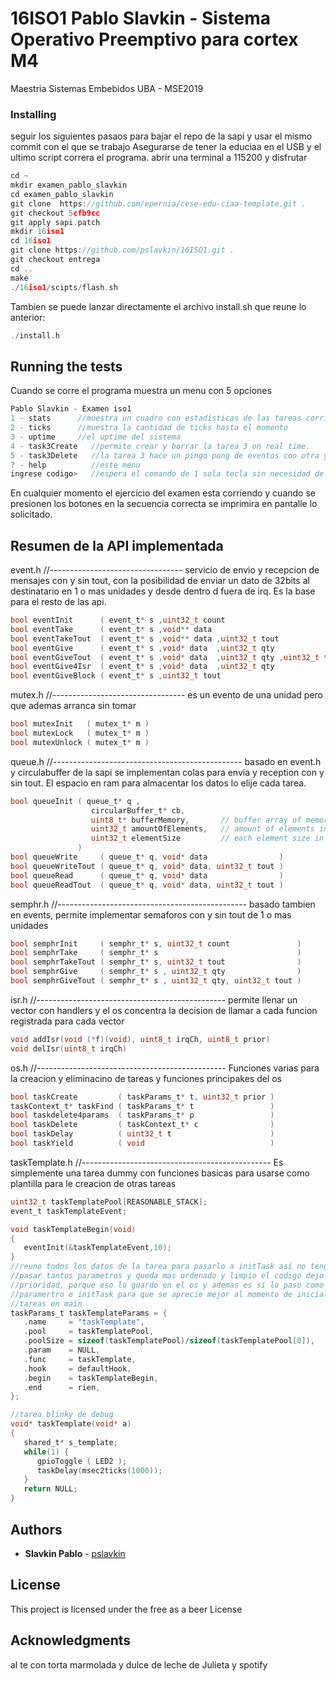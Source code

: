 # 16ISO1 Pablo Slavkin - Sistema Operativo Preemptivo para cortex M4
Maestria Sistemas Embebidos UBA - MSE2019


### Installing

seguir los siguientes pasaos para bajar el repo de la sapi y usar el mismo commit con el que se trabajo
Asegurarse de tener la educiaa en el USB y el ultimo script correra el programa.
abrir una terminal a 115200 y disfrutar
```c
cd ~
mkdir examen_pablo_slavkin
cd examen_pablo_slavkin
git clone  https://github.com/epernia/cese-edu-ciaa-template.git .
git checkout 5cfb9cc
git apply sapi.patch
mkdir 16iso1
cd 16iso1
git clone https://github.com/pslavkin/16ISO1.git .
git checkout entrega
cd ..
make
./16iso1/scipts/flash.sh
```

Tambien se puede lanzar directamente el archivo install.sh que reune lo anterior:
```c
./install.h
```

## Running the tests

Cuando se corre el programa muestra un menu con 5 opciones

```c
Pablo Slavkin - Examen iso1
1 - stats      //muestra un cuadro con estadisticas de las tareas corriendo
2 - ticks      //muestra la cantidad de ticks hasta el momento
3 - uptime     //el uptime del sistema
4 - task3Create   //permite crear y borrar la tarea 3 on real time.
5 - task3Delete   //la tarea 3 hace un pingo pong de eventos con otra y maneja float
? - help          //este menu
ingrese codigo>   //espera el comando de 1 sola tecla sin necesidad de enter.
```

En cualquier momento el ejercicio del examen esta corriendo y cuando se presionen los botones
en la secuencia correcta se imprimira en pantalle lo solicitado.

## Resumen de la API implementada

event.h
//---------------------------------
servicio de envio y recepcion de mensajes con y sin tout, con la posibilidad de enviar un dato
de 32bits al destinatario en 1 o mas unidades y desde dentro d fuera de irq. Es la base para el
resto de las api.
```c
bool eventInit      ( event_t* s ,uint32_t count                           )
bool eventTake      ( event_t* s ,void** data                              )
bool eventTakeTout  ( event_t* s ,void** data ,uint32_t tout               )
bool eventGive      ( event_t* s ,void* data  ,uint32_t qty                )
bool eventGiveTout  ( event_t* s ,void* data  ,uint32_t qty ,uint32_t tout )
bool eventGive4Isr  ( event_t* s ,void* data  ,uint32_t qty                )
bool eventGiveBlock ( event_t* s ,uint32_t tout                            )
```


mutex.h
//---------------------------------
es un evento de una unidad pero que ademas arranca sin tomar
```c
bool mutexInit   ( mutex_t* m )
bool mutexLock   ( mutex_t* m )
bool mutexUnlock ( mutex_t* m )
```

queue.h
//-----------------------------------------------
basado en event.h y circulabuffer de la sapi se implementan colas para envia y reception con y
sin tout. El espacio en ram para almacentar los datos lo elije cada tarea.

```c
bool queueInit ( queue_t* q ,
                  circularBuffer_t* cb,
                  uint8_t* bufferMemory,       // buffer array of memory
                  uint32_t amountOfElements,   // amount of elements in buffer
                  uint32_t elementSize         // each element size in bytes
               )
bool queueWrite     ( queue_t* q, void* data                )
bool queueWriteTout ( queue_t* q, void* data, uint32_t tout )
bool queueRead      ( queue_t* q, void* data                )
bool queueReadTout  ( queue_t* q, void* data, uint32_t tout )
```

semphr.h
//-----------------------------------------------
basado tambien en events, permite implementar semaforos con y sin tout de 1 o mas unidades
```c
bool semphrInit     ( semphr_t* s, uint32_t count               )
bool semphrTake     ( semphr_t* s                               )
bool semphrTakeTout ( semphr_t* s, uint32_t tout                )
bool semphrGive     ( semphr_t* s , uint32_t qty                )
bool semphrGiveTout ( semphr_t* s , uint32_t qty, uint32_t tout )
```

isr.h
//-----------------------------------------------
permite llenar un vector con handlers y el os concentra la decision de llamar a cada funcion
registrada para cada vector
```c
void addIsr(void (*f)(void), uint8_t irqCh, uint8_t prior)
void delIsr(uint8_t irqCh)
```

os.h
//-----------------------------------------------
Funciones varias para la creacion y eliminacino de tareas y funciones principakes del os
```c
bool taskCreate         ( taskParams_t* t, uint32_t prior )
taskContext_t* taskFind ( taskParams_t* t                 )
bool taskdelete4params  ( taskParams_t* p                 )
bool taskDelete         ( taskContext_t* c                )
bool taskDelay          ( uint32_t t                      )
bool taskYield          ( void                            )
```

taskTemplate.h
//-----------------------------------------------
Es simplemente una tarea dummy con funciones basicas para usarse como plantilla para le
creacion de otras tareas
```c
uint32_t taskTemplatePool[REASONABLE_STACK];
event_t taskTemplateEvent;

void taskTemplateBegin(void)
{
   eventInit(&taskTemplateEvent,10);
}
//reuno todos los datos de la tarea para pasarlo a initTask asi no tengo que
//pasar tantos parametros y queda mas ordenado y limpio el codigo dejo fuera la
//prioridad, porque eso lo guardo en el os y ademas es si lo paso como
//paramertro e initTask para que se aprecie mejor al momento de inicializar las
//tareas en main
taskParams_t taskTemplateParams = {
   .name     = "taskTemplate",
   .pool     = taskTemplatePool,
   .poolSize = sizeof(taskTemplatePool)/sizeof(taskTemplatePool[0]),
   .param    = NULL,
   .func     = taskTemplate,
   .hook     = defaultHook,
   .begin    = taskTemplateBegin,
   .end      = rien,
};

//tarea blinky de debug
void* taskTemplate(void* a)
{
   shared_t* s_template;
   while(1) {
      gpioToggle ( LED2 );
      taskDelay(msec2ticks(1000));
   }
   return NULL;
}
```

## Authors

* **Slavkin Pablo** - [pslavkin](https://github.com/pslavkin)


## License

This project is licensed under the free as a beer License 

## Acknowledgments

al te con torta marmolada y dulce de leche de Julieta y spotify

